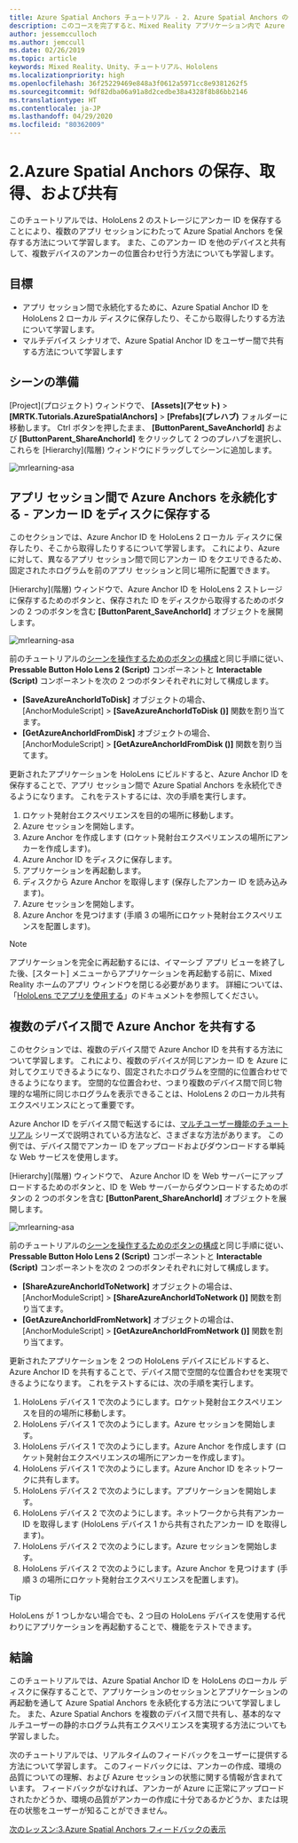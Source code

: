 ```yaml
---
title: Azure Spatial Anchors チュートリアル - 2. Azure Spatial Anchors の保存、取得、および共有
description: このコースを完了すると、Mixed Reality アプリケーション内で Azure 顔認識を実装する方法を学習することができます。
author: jessemcculloch
ms.author: jemccull
ms.date: 02/26/2019
ms.topic: article
keywords: Mixed Reality、Unity、チュートリアル、Hololens
ms.localizationpriority: high
ms.openlocfilehash: 36f25229469e848a3f0612a5971cc8e9381262f5
ms.sourcegitcommit: 9df82dba06a91a8d2cedbe38a4328f8b86bb2146
ms.translationtype: HT
ms.contentlocale: ja-JP
ms.lasthandoff: 04/29/2020
ms.locfileid: "80362009"
---
```

# <a name="2-saving-retrieving-and-sharing-azure-spatial-anchors"></a>2.Azure Spatial Anchors の保存、取得、および共有

このチュートリアルでは、HoloLens 2 のストレージにアンカー ID を保存することにより、複数のアプリ セッションにわたって Azure Spatial Anchors を保存する方法について学習します。 また、このアンカー ID を他のデバイスと共有して、複数デバイスのアンカーの位置合わせ行う方法についても学習します。

## <a name="objectives"></a>目標

* アプリ セッション間で永続化するために、Azure Spatial Anchor ID を HoloLens 2 ローカル ディスクに保存したり、そこから取得したりする方法について学習します。
* マルチデバイス シナリオで、Azure Spatial Anchor ID をユーザー間で共有する方法について学習します

## <a name="preparing-the-scene"></a>シーンの準備

[Project]\(プロジェクト\) ウィンドウで、 **[Assets]\(アセット\)**  >  **[MRTK.Tutorials.AzureSpatialAnchors]**  >  **[Prefabs]\(プレハブ\)** フォルダーに移動します。 Ctrl ボタンを押したまま、 **[ButtonParent_SaveAnchorId]** および **[ButtonParent_ShareAnchorId]** をクリックして 2 つのプレハブを選択し、これらを [Hierarchy]\(階層\) ウィンドウにドラッグしてシーンに追加します。

![mrlearning-asa](images/mrlearning-asa/tutorial2-section1-step1-1.png)

## <a name="persist-azure-anchors-between-app-sessions---save-anchor-id-to-disk"></a>アプリ セッション間で Azure Anchors を永続化する - アンカー ID をディスクに保存する
<!-- TODO: Consider renaming to 'Persist Azure Anchors between app sessions' -->

このセクションでは、Azure Anchor ID を HoloLens 2 ローカル ディスクに保存したり、そこから取得したりするについて学習します。 これにより、Azure に対して、異なるアプリ セッション間で同じアンカー ID をクエリできるため、固定されたホログラムを前のアプリ セッションと同じ場所に配置できます。

[Hierarchy]\(階層\) ウィンドウで、Azure Anchor ID を HoloLens 2 ストレージに保存するためのボタンと、保存された ID をディスクから取得するためのボタンの 2 つのボタンを含む **[ButtonParent_SaveAnchorId]** オブジェクトを展開します。

![mrlearning-asa](images/mrlearning-asa/tutorial2-section2-step1-1.png)

前のチュートリアルの[シーンを操作するためのボタンの構成](mrlearning-asa-ch1.md#configuring-the-buttons-to-operate-the-scene)と同じ手順に従い、**Pressable Button Holo Lens 2 (Script)** コンポーネントと **Interactable (Script)** コンポーネントを次の 2 つのボタンそれぞれに対して構成します。

* **[SaveAzureAnchorIdToDisk]** オブジェクトの場合、[AnchorModuleScript] > **[SaveAzureAnchorIdToDisk ()]** 関数を割り当てます。
* **[GetAzureAnchorIdFromDisk]** オブジェクトの場合、[AnchorModuleScript] > **[GetAzureAnchorIdFromDisk ()]** 関数を割り当てます。

更新されたアプリケーションを HoloLens にビルドすると、Azure Anchor ID を保存することで、アプリ セッション間で Azure Spatial Anchors を永続化できるようになります。 これをテストするには、次の手順を実行します。

1. ロケット発射台エクスペリエンスを目的の場所に移動します。
2. Azure セッションを開始します。
3. Azure Anchor を作成します (ロケット発射台エクスペリエンスの場所にアンカーを作成します)。
4. Azure Anchor ID をディスクに保存します。
5. アプリケーションを再起動します。
6. ディスクから Azure Anchor を取得します (保存したアンカー ID を読み込みます)。
7. Azure セッションを開始します。
8. Azure Anchor を見つけます (手順 3 の場所にロケット発射台エクスペリエンスを配置します)。

> [!NOTE]
> アプリケーションを完全に再起動するには、イマーシブ アプリ ビューを終了した後、[スタート] メニューからアプリケーションを再起動する前に、Mixed Reality ホームのアプリ ウィンドウを閉じる必要があります。 詳細については、「[HoloLens でアプリを使用する](https://docs.microsoft.com/hololens/holographic-home#using-apps-on-hololens)」のドキュメントを参照してください。

## <a name="share-azure-anchors-between-multiple-devices"></a>複数のデバイス間で Azure Anchor を共有する

このセクションでは、複数のデバイス間で Azure Anchor ID を共有する方法について学習します。 これにより、複数のデバイスが同じアンカー ID を Azure に対してクエリできるようになり、固定されたホログラムを空間的に位置合わせできるようになります。 空間的な位置合わせ、つまり複数のデバイス間で同じ物理的な場所に同じホログラムを表示できることは、HoloLens 2 のローカル共有エクスペリエンスにとって重要です。

Azure Anchor ID をデバイス間で転送するには、[マルチユーザー機能のチュートリアル](mrlearning-sharing(photon)-ch1.md) シリーズで説明されている方法など、さまざまな方法があります。 この例では、デバイス間でアンカー ID をアップロードおよびダウンロードする単純な Web サービスを使用します。

[Hierarchy]\(階層\) ウィンドウで、 Azure Anchor ID を Web サーバーにアップロードするためのボタンと、ID を Web サーバーからダウンロードするためのボタンの 2 つのボタンを含む **[ButtonParent_ShareAnchorId]** オブジェクトを展開します。

![mrlearning-asa](images/mrlearning-asa/tutorial2-section3-step1-1.png)

前のチュートリアルの[シーンを操作するためのボタンの構成](mrlearning-asa-ch1.md#configuring-the-buttons-to-operate-the-scene)と同じ手順に従い、**Pressable Button Holo Lens 2 (Script)** コンポーネントと **Interactable (Script)** コンポーネントを次の 2 つのボタンそれぞれに対して構成します。

* **[ShareAzureAnchorIdToNetwork]** オブジェクトの場合は、[AnchorModuleScript] > **[ShareAzureAnchorIdToNetwork ()]** 関数を割り当てます。
* **[GetAzureAnchorIdFromNetwork]** オブジェクトの場合は、[AnchorModuleScript] > **[GetAzureAnchorIdFromNetwork ()]** 関数を割り当てます。

更新されたアプリケーションを 2 つの HoloLens デバイスにビルドすると、Azure Anchor ID を共有することで、デバイス間で空間的な位置合わせを実現できるようになります。 これをテストするには、次の手順を実行します。

1. HoloLens デバイス 1 で次のようにします。ロケット発射台エクスペリエンスを目的の場所に移動します。
2. HoloLens デバイス 1 で次のようにします。Azure セッションを開始します。
3. HoloLens デバイス 1 で次のようにします。Azure Anchor を作成します (ロケット発射台エクスペリエンスの場所にアンカーを作成します)。
4. HoloLens デバイス 1 で次のようにします。Azure Anchor ID をネットワークに共有します。
5. HoloLens デバイス 2 で次のようにします。アプリケーションを開始します。
6. HoloLens デバイス 2 で次のようにします。ネットワークから共有アンカー ID を取得します (HoloLens デバイス 1 から共有されたアンカー ID を取得します)。
7. HoloLens デバイス 2 で次のようにします。Azure セッションを開始します。
8. HoloLens デバイス 2 で次のようにします。Azure Anchor を見つけます (手順 3 の場所にロケット発射台エクスペリエンスを配置します)。

> [!TIP]
> HoloLens が 1 つしかない場合でも、2 つ目の HoloLens デバイスを使用する代わりにアプリケーションを再起動することで、機能をテストできます。

## <a name="congratulations"></a>結論

このチュートリアルでは、Azure Spatial Anchor ID を HoloLens のローカル ディスクに保存することで、アプリケーションのセッションとアプリケーションの再起動を通して Azure Spatial Anchors を永続化する方法について学習しました。 また、Azure Spatial Anchors を複数のデバイス間で共有し、基本的なマルチユーザーの静的ホログラム共有エクスペリエンスを実現する方法についても学習しました。

次のチュートリアルでは、リアルタイムのフィードバックをユーザーに提供する方法について学習します。 このフィードバックには、アンカーの作成、環境の品質についての理解、および Azure セッションの状態に関する情報が含まれています。 フィードバックがなければ、アンカーが Azure に正常にアップロードされたかどうか、環境の品質がアンカーの作成に十分であるかどうか、または現在の状態をユーザーが知ることができません。

[次のレッスン:3.Azure Spatial Anchors フィードバックの表示](mrlearning-asa-ch3.md)
